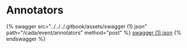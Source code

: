 # Annotators

{% swagger src="../../../.gitbook/assets/swagger (1).json" path="/cada/event/annotators" method="post" %}
[swagger (1).json](<../../../.gitbook/assets/swagger (1).json>)
{% endswagger %}
